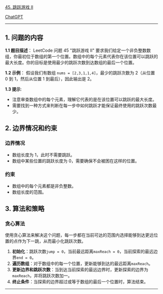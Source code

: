 [45. 跳跃游戏 II](https://leetcode.cn/problems/jump-game-ii)

[ChatGPT](https://chat.openai.com/share/bcc9c9ef-829e-4916-822a-c16357f6622e)

---

## 1. 问题的内容
**1.1 题目描述**：
LeetCode 问题 45 "跳跃游戏 II" 要求我们给定一个非负整数数组，你最初位于数组的第一个位置。数组中的每个元素代表你在该位置可以跳跃的最大长度。你的目标是使用最少的跳跃次数到达数组的最后一个位置。

**1.2 示例**：
假设我们有数组 `nums = [2,3,1,1,4]`，最少的跳跃次数为 2（从位置 0 到 1，然后从位置 1 到最后），因此输出是 2。

**1.3 提示**:
- 注意审查数组中的每个元素，理解它代表的是在该位置可以跳跃的最大长度。
- 需要找到一种方式来判断在每一步中如何跳跃才能保证最终使用的跳跃次数最少。

## 2. 边界情况和约束
### 边界情况

- 数组长度为 1，此时不需要跳跃。
- 数组中某些位置的跳跃长度为 0，需要确保不会被困在这样的位置。

### 约束

- 数组中的每个元素都是非负整数。
- 数组长度的范围。


## 3. 算法和策略
### 贪心算法

使用贪心算法来解决这个问题，每一步都在当前可达的范围内选择能够到达更远位置的点作为下一跳，从而最小化跳跃次数。

1. **初始化**：跳跃次数`jump = 0`，当前最远距离`maxReach = 0`，当前探索的最远边界`end = 0`。
2. **遍历数组**：对于数组中的每一个位置，更新能够到达的最远距离`maxReach`。
3. **更新边界和跳跃次数**：当到达当前探索的最远边界时，更新探索的边界为`maxReach`，并将跳跃次数加一。
4. **终止条件**：当探索的边界超过或等于数组的最后一个位置时，算法结束。

---